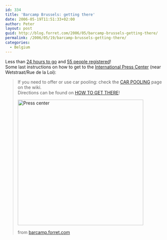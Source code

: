 ```yaml
---
id: 334
title: 'Barcamp Brussels: getting there'
date: 2006-05-19T11:51:33+02:00
author: Peter
layout: post
guid: http://blog.forret.com/2006/05/barcamp-brussels-getting-there/
permalink: /2006/05/19/barcamp-brussels-getting-there/
categories:
  - Belgium
---
```

Less than [24 hours to go](http://www.shoob.com/fr/blog/archives/barcamp/barcamp_brussels_plus_quune_fois_dormir.html) and [55 people registered](http://barcamp.org/BarCampBrusselsForTheImpatient)!  
Some last instructions on how to get to the [International Press Center](http://barcamp.forret.com/wiki/index.php?title=Residence_Palace) (near Wetstraat/Rue de la Loi):

> If you need to offer or use car pooling: check the [CAR POOLING](http://barcamp.forret.com/wiki/index.php?title=Car_pooling) page on the wiki.  
> Directions can be found on [HOW TO GET THERE](http://barcamp.forret.com/wiki/index.php?title=How_to_get_there)!
> 
> [<img src="http://presscenter.org/images/plattegrond.jpg" alt="Press center" width="400" />](http://barcamp.forret.com/wiki/index.php?title=How_to_get_there)
> 
> from [barcamp.forret.com](http://barcamp.forret.com/blog/2006/05/19/how-to-get-there/)